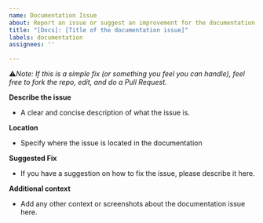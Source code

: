 ```yaml
---
name: Documentation Issue
about: Report an issue or suggest an improvement for the documentation
title: "[Docs]: [Title of the documentation issue]"
labels: documentation
assignees: ''

---
```


⚠️*Note: If this is a simple fix (or something you feel you can handle), feel free to fork the repo, edit, and do a Pull Request.*

**Describe the issue**
- A clear and concise description of what the issue is.

**Location**
- Specify where the issue is located in the documentation

**Suggested Fix**
- If you have a suggestion on how to fix the issue, please describe it here.

**Additional context**
- Add any other context or screenshots about the documentation issue here.
